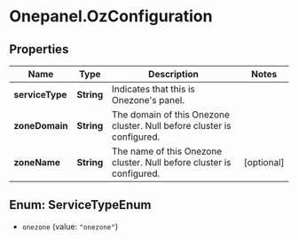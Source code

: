 # Onepanel.OzConfiguration

## Properties
Name | Type | Description | Notes
------------ | ------------- | ------------- | -------------
**serviceType** | **String** | Indicates that this is Onezone&#39;s panel. | 
**zoneDomain** | **String** | The domain of this Onezone cluster. Null before cluster is configured.  | 
**zoneName** | **String** | The name of this Onezone cluster. Null before cluster is configured.  | [optional] 


<a name="ServiceTypeEnum"></a>
## Enum: ServiceTypeEnum


* `onezone` (value: `"onezone"`)




